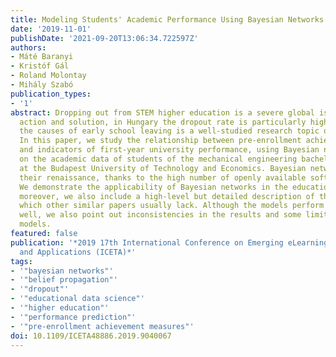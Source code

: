 ```yaml
---
title: Modeling Students' Academic Performance Using Bayesian Networks
date: '2019-11-01'
publishDate: '2021-09-20T13:06:34.722597Z'
authors:
- Máté Baranyi
- Kristóf Gál
- Roland Molontay
- Mihály Szabó
publication_types:
- '1'
abstract: Dropping out from STEM higher education is a severe global issue that needs
  action and solution, in Hungary the dropout rate is particularly high. Exploring
  the causes of early school leaving is a well-studied research topic of great interest.
  In this paper, we study the relationship between pre-enrollment achievement measures
  and indicators of first-year university performance, using Bayesian networks, based
  on the academic data of students of the mechanical engineering bachelors program
  at the Budapest University of Technology and Economics. Bayesian networks are having
  their renaissance, thanks to the high number of openly available software tools.
  We demonstrate the applicability of Bayesian networks in the educational domain,
  moreover, we also include a high-level but detailed description of the algorithms,
  which other similar papers usually lack. Although the models perform generally quite
  well, we also point out inconsistencies in the results and some limitations of the
  models.
featured: false
publication: '*2019 17th International Conference on Emerging eLearning Technologies
  and Applications (ICETA)*'
tags:
- '"bayesian networks"'
- '"belief propagation"'
- '"dropout"'
- '"educational data science"'
- '"higher education"'
- '"performance prediction"'
- '"pre-enrollment achievement measures"'
doi: 10.1109/ICETA48886.2019.9040067
---
```


